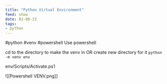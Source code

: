 ```yaml
---
title: "Python Virtual Environment"
feed: show
date: 02-08-23
tags:
- python
---
```

#python #venv #powershell
Use powershell

cd to the directory to make the venv in
OR
create new directory for it
```python -m venv env```

env/Scripts/Activate.ps1

![[Powershell VENV.png]]